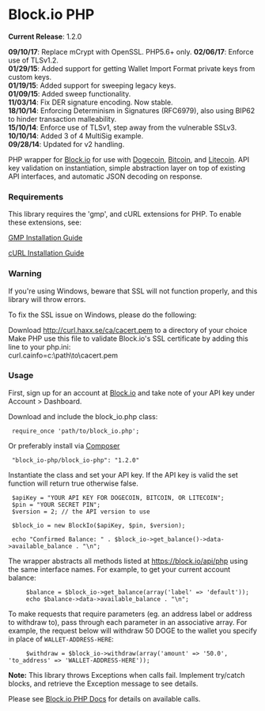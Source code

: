 Block.io PHP
===========

**Current Release**: 1.2.0

**09/10/17**: Replace mCrypt with OpenSSL. PHP5.6+ only.
**02/06/17**: Enforce use of TLSv1.2.  
**01/29/15**: Added support for getting Wallet Import Format private keys from custom keys.  
**01/19/15**: Added support for sweeping legacy keys.  
**01/09/15**: Added sweep functionality.  
**11/03/14**: Fix DER signature encoding. Now stable.  
**18/10/14**: Enforcing Determinism in Signatures (RFC6979), also using BIP62 to hinder transaction malleability.  
**15/10/14**: Enforce use of TLSv1, step away from the vulnerable SSLv3.  
**10/10/14**: Added 3 of 4 MultiSig example.  
**09/28/14**: Updated for v2 handling.  

PHP wrapper for [Block.io](https://block.io/) for use with [Dogecoin](http://dogecoin.com/), [Bitcoin](http://bitcoin.org/), and [Litecoin](http://litecoin.org). API key validation on instantiation, simple abstraction layer on top of existing API interfaces, and automatic JSON decoding on response.

### Requirements

This library requires the 'gmp', and cURL extensions for PHP. To enable these extensions, see:
   
   [GMP Installation Guide](http://php.net/manual/en/gmp.installation.php)

   [cURL Installation Guide](http://php.net/manual/en/curl.installation.php)

### Warning

If you're using Windows, beware that SSL will not function properly, and this library will throw errors.  

To fix the SSL issue on Windows, please do the following:

   Download http://curl.haxx.se/ca/cacert.pem to a directory of your choice  
   Make PHP use this file to validate Block.io's SSL certificate by adding this line to your php.ini:  
   	curl.cainfo=c:\path\to\cacert.pem

### Usage

First, sign up for an account at [Block.io](https://block.io/) and take note of your API key under Account > Dashboard.

Download and include the block_io.php class:


	 require_once 'path/to/block_io.php';


Or preferably install via [Composer](https://getcomposer.org/)


   	 "block_io-php/block_io-php": "1.2.0"


Instantiate the class and set your API key. If the API key is valid the set function will return true otherwise false.


	 $apiKey = "YOUR API KEY FOR DOGECOIN, BITCOIN, OR LITECOIN";
	 $pin = "YOUR SECRET PIN";
	 $version = 2; // the API version to use

   	 $block_io = new BlockIo($apiKey, $pin, $version);

	 echo "Confirmed Balance: " . $block_io->get_balance()->data->available_balance . "\n";


The wrapper abstracts all methods listed at https://block.io/api/php using the same interface names. For example, to get your current account balance:

         $balance = $block_io->get_balance(array('label' => 'default'));
         echo $balance->data->available_balance . "\n";


To make requests that require parameters (eg. an address label or address to withdraw to), pass through each parameter in an associative array. For example, the request below will withdraw 50 DOGE to the wallet you specify in place of `WALLET-ADDRESS-HERE`:


         $withdraw = $block_io->withdraw(array('amount' => '50.0', 'to_address' => 'WALLET-ADDRESS-HERE'));


**Note:** This library throws Exceptions when calls fail. Implement try/catch blocks, and retrieve the Exception message to see details.


Please see [Block.io PHP Docs](https://block.io/api/simple/php) for details on available calls.

